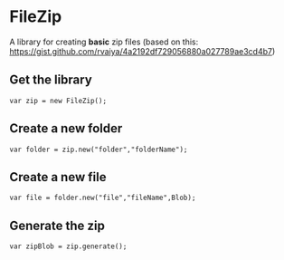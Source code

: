 # FileZip
A library for creating **basic** zip files (based on this: https://gist.github.com/rvaiya/4a2192df729056880a027789ae3cd4b7)

## Get the library
```
var zip = new FileZip();
````

## Create a new folder
```
var folder = zip.new("folder","folderName");
````

## Create a new file
```
var file = folder.new("file","fileName",Blob);
````

## Generate the zip
```
var zipBlob = zip.generate();
````
